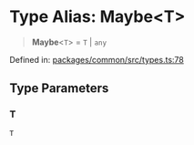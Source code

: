 # Type Alias: Maybe&lt;T&gt;

> **Maybe**&lt;`T`&gt; = `T` \| `any`

Defined in: [packages/common/src/types.ts:78](https://github.com/dcdpr/did-btcr2-js/blob/4a717493e735221d072999f212891939f4de3f23/packages/common/src/types.ts#L78)

## Type Parameters

### T

`T`
